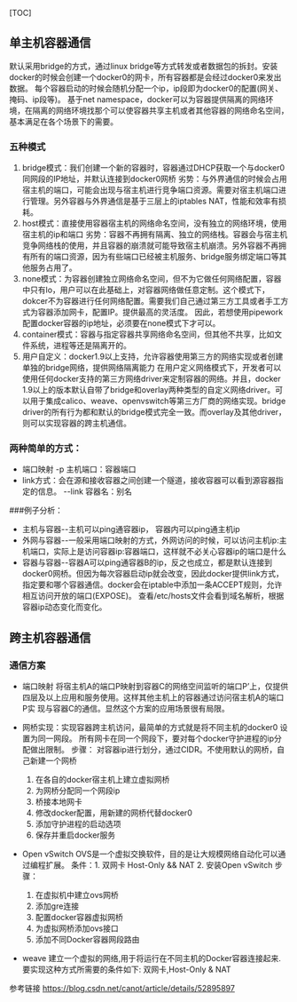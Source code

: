 [TOC]
## 单主机容器通信
默认采用bridge的方式，通过linux bridge等方式转发或者数据包的拆封。安装docker的时候会创建一个docker0的网卡，所有容器都是会经过docker0来发出数据。
每个容器启动的时候会随机分配一个ip，ip段即为docker0的配置(网关、掩码、ip段等)。
基于net namespace，docker可以为容器提供隔离的网络环境，在隔离的网络环境找那个可以使容器共享主机或者其他容器的网络命名空间，基本满足在各个场景下的需要。
### 五种模式
1. bridge模式：我们创建一个新的容器时，容器通过DHCP获取一个与docker0同网段的IP地址，并默认连接到docker0网桥
劣势：与外界通信的时候会占用宿主机的端口，可能会出现与宿主机进行竞争端口资源。需要对宿主机端口进行管理。另外容器与外界通信是基于三层上的iptables NAT，性能和效率有损耗。
2. host模式：直接使用容器宿主机的网络命名空间，没有独立的网络环境，使用宿主机的ip和端口
劣势：容器不再拥有隔离、独立的网络栈。容器会与宿主机竞争网络栈的使用，并且容器的崩溃就可能导致宿主机崩溃。另外容器不再拥有所有的端口资源，因为有些端口已经被主机服务、bridge服务绑定端口等其他服务占用了。
3. none模式：为容器创建独立网络命名空间，但不为它做任何网络配置，容器中只有lo，用户可以在此基础上，对容器网络做任意定制。这个模式下，dokcer不为容器进行任何网络配置。需要我们自己通过第三方工具或者手工方式为容器添加网卡，配置IP。提供最高的灵活度。
因此，若想使用pipework配置docker容器的ip地址，必须要在none模式下才可以。
4. container模式：容器与指定容器共享网络命名空间，但其他不共享，比如文件系统，进程等还是隔离开的。
5. 用户自定义：docker1.9以上支持，允许容器使用第三方的网络实现或者创建单独的bridge网络，提供网络隔离能力
在用户定义网络模式下，开发者可以使用任何docker支持的第三方网络driver来定制容器的网络。并且，docker 1.9以上的版本默认自带了bridge和overlay两种类型的自定义网络driver。可以用于集成calico、weave、openvswitch等第三方厂商的网络实现。bridge driver的所有行为都和默认的bridge模式完全一致。而overlay及其他driver，则可以实现容器的跨主机通信。
### 两种简单的方式：
- 端口映射
-p 主机端口：容器端口
- link方式：会在源和接收容器之间创建一个隧道，接收容器可以看到源容器指定的信息。
--link 容器名：别名

###例子分析：
- 主机与容器--主机可以ping通容器ip， 容器内可以ping通主机ip
- 外网与容器--一般采用端口映射的方式，外网访问的时候，可以访问主机ip:主机端口，实际上是访问容器ip:容器端口，这样就不必关心容器ip的端口是什么
- 容器与容器--容器A可以ping通容器B的ip，反之也成立，都是默认连接到docker0网桥。但因为每次容器启动ip就会改变，因此docker提供link方式，指定要和哪个容器通信。docker会在iptable中添加一条ACCEPT规则，允许相互访问开放的端口(EXPOSE)。
查看/etc/hosts文件会看到域名解析，根据容器ip动态变化而变化。


## 跨主机容器通信
### 通信方案
- 端口映射
将宿主机A的端口P映射到容器C的网络空间监听的端口P’上，仅提供四层及以上应用和服务使用。这样其他主机上的容器通过访问宿主机A的端口P实 现与容器C的通信。显然这个方案的应用场景很有局限。

- 网桥实现：实现容器跨主机访问，最简单的方式就是将不同主机的docker0 设置为同一网段。
所有网卡在同一个网段下，要对每个docker守护进程的ip分配做出限制。
步骤：
    对容器ip进行划分，通过CIDR。不使用默认的网桥，自己新建一个网桥
    1. 在各自的docker宿主机上建立虚拟网桥
    2. 为网桥分配同一个网段ip
    3. 桥接本地网卡
    4. 修改docker配置，用新建的网桥代替docker0
    5. 添加守护进程的启动选项
    6. 保存并重启docker服务

- Open vSwitch
OVS是一个虚拟交换软件，目的是让大规模网络自动化可以通过编程扩展。
条件：1. 双网卡 Host-Only && NAT 2. 安装Open vSwitch
步骤：
    1. 在虚拟机中建立ovs网桥
    2. 添加gre连接
    3. 配置docker容器虚拟网桥
    4. 为虚拟网桥添加ovs接口
    5. 添加不同Docker容器网段路由

- weave
建立一个虚拟的网络,用于将运行在不同主机的Docker容器连接起来.
要实现这种方式所需要的条件如下:
双网卡,Host-Only & NAT

参考链接
https://blog.csdn.net/canot/article/details/52895897
